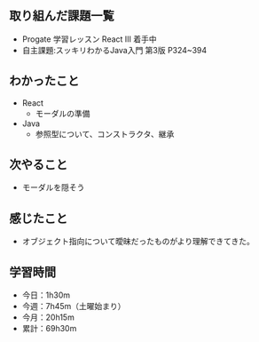 ## 取り組んだ課題一覧
- Progate 学習レッスン React III 着手中
- 自主課題:スッキリわかるJava入門 第3版 P324~394
## わかったこと
- React
    - モーダルの準備
- Java
    - 参照型について、コンストラクタ、継承
## 次やること
- モーダルを隠そう
## 感じたこと
- オブジェクト指向について曖昧だったものがより理解できてきた。
## 学習時間
- 今日：1h30m
- 今週：7h45m（土曜始まり）
- 今月：20h15m
- 累計：69h30m
